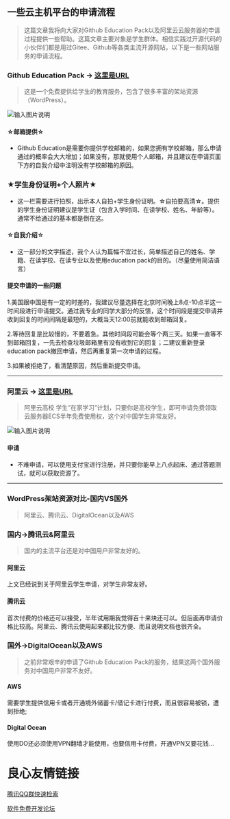 ## 一些云主机平台的申请流程
> 这篇文章我将向大家对Github Education Pack以及阿里云云服务器的申请过程提供一些帮助。这篇文章主要对象是学生群体。相信实践过开源代码的小伙伴们都是用过Gitee、Github等各类主流开源网站，以下是一些网站服务的申请流程。

### Github Education Pack → [这里是URL](https://education.github.com/)
> 这是一个免费提供给学生的教育服务，包含了很多丰富的架站资源（WordPress）。

![输入图片说明](https://images.gitee.com/uploads/images/2020/0426/172836_3639fd75_2228500.png "微信图片_20200426172817.png")
 
#### ☆邮箱提供☆
+ Github Education是需要你提供学校邮箱的，如果您拥有学校邮箱，那么申请通过的概率会大大增加；如果没有，那就使用个人邮箱，并且建议在申请页面下方的自我介绍中注明没有学校邮箱的原因。

### ★学生身份证明+个人照片★
+ 这一栏需要进行拍照，出示本人自拍+学生身份证明。☆自拍要高清☆。提供的学生身份证明建议是学生证（包含入学时间、在读学校、姓名、年龄等）。通常不给通过的基本都是倒在这。

#### ☆自我介绍☆
+ 这一部分的文字描述，我个人认为篇幅不宜过长，简单描述自己的姓名、学籍、在读学校、在读专业以及使用education pack的目的。（尽量使用简洁语言）

#### 提交申请的一些问题
1.美国跟中国是有一定的时差的，我建议尽量选择在北京时间晚上8点-10点半这一时间段进行申请提交。通过我专业的同学大部分的反馈，这个时间段是提交申请并收到回复的时间间隔是最短的，大概当天12:00前就能收到邮箱回复。

2.等待回复是比较慢的，不要着急。其他时间段可能会等个两三天。如果一直等不到邮箱回复，一先去检查垃圾邮箱里有没有收到它的回复；二建议重新登录education pack撤回申请，然后再重复第一次申请的过程。

3.如果被拒绝了，看清楚原因，然后重新提交申请。

---

### 阿里云 → [这里是URL](https://developer.aliyun.com/adc/student/)
> 阿里云高校 学生“在家学习”计划，只要你是高校学生，即可申请免费领取云服务器ECS半年免费使用权，这个对中国学生非常友好。

![输入图片说明](https://images.gitee.com/uploads/images/2020/0429/120451_0a349100_2228500.png "微信图片_20200429120415.png")

#### 申请
+ 不难申请，可以使用支付宝进行注册，并只要你能早上八点起床、通过答题测试，就可以获取资源了。

---

### WordPress架站资源对比-国内VS国外
> 阿里云、腾讯云、DigitalOcean以及AWS

### 国内→腾讯云&阿里云
> 国内的主流平台还是对中国用户非常友好的。

#### 阿里云
上文已经说到关于阿里云学生申请，对学生非常友好。

#### 腾讯云
首次付费的价格还可以接受，半年试用期我觉得百十来块还可以。但后面再申请价格比较高。阿里云、腾讯云使用起来都比较方便、而且说明文档也很齐全。

### 国外→DigitalOcean以及AWS
> 之前非常艰辛的申请了Github Education Pack的服务，结果这两个国外服务对中国用户非常不友好。

#### AWS
需要学生提供信用卡或者开通境外储蓄卡/借记卡进行付费，而且很容易被锁，遭到拒绝;

#### Digital Ocean
使用DO还必须使用VPN翻墙才能使用，也要信用卡付费，开通VPN又要花钱...


 # 良心友情链接

[腾讯QQ群快速检索](http://u.720life.cn/s/8cf73f7c)

[软件免费开发论坛](http://u.720life.cn/s/bbb01dc0)